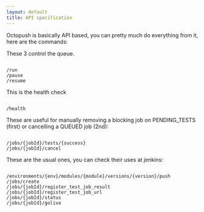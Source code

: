 ```yaml
---
layout: default
title: API specification
---
```

 
Octopush is basically API based, you can pretty much do everything from it, here are the commands:

These 3 control the queue. 
<pre><code>
/run
/pause
/resume
</code></pre>

This is the health check
<pre><code>
/health
</code></pre>

These are useful for manually removing a blocking job on PENDING_TESTS (first) or cancelling a QUEUED job (2nd):
<pre><code>
/jobs/{jobId}/tests/{success}
/jobs/{jobId}/cancel
</code></pre>

These are the usual ones, you can check their uses at jenkins:
<pre><code>
/environments/{env}/modules/{module}/versions/{version}/push
/jobs/create
/jobs/{jobId}/register_test_job_result
/jobs/{jobId}/register_test_job_url
/jobs/{jobId}/status
/jobs/{jobId}/golive
</code></pre>

